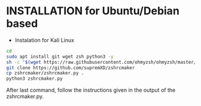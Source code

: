 # INSTALLATION for Ubuntu/Debian based
+ Instalation for Kali Linux
```bash
cd
sudo apt install git wget zsh python3 -y
sh -c "$(wget https://raw.githubusercontent.com/ohmyzsh/ohmyzsh/master/tools/install.sh -O -)"
git clone https://github.com/supremXD/zshrcmaker
cp zshrcmaker/zshrcmaker.py .
python3 zshrcmaker.py
```
After last command, follow the instructions given in the output of the zshrcmaker.py.
